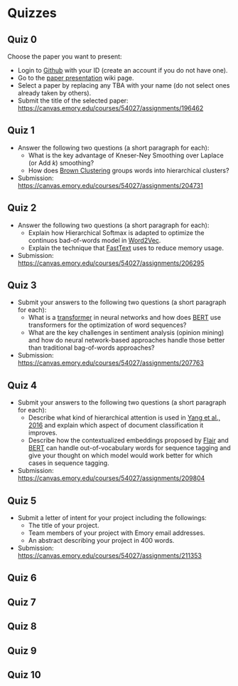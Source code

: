 Quizzes
=======

## Quiz 0

Choose the paper you want to present:

* Login to [Github](https://github.com) with your ID (create an account if you do not have one).
* Go to the [paper presentation](https://github.com/emory-courses/cs571/wiki/Paper-Presentation) wiki page.
* Select a paper by replacing any TBA with your name (do not select ones already taken by others).
* Submit the title of the selected paper: https://canvas.emory.edu/courses/54027/assignments/196462

## Quiz 1

* Answer the following two questions (a short paragraph for each):
  * What is the key advantage of Kneser-Ney Smoothing over Laplace (or Add _k_) smoothing?
  * How does [Brown Clustering](http://aclweb.org/anthology/J92-4003) groups words into hierarchical clusters?
* Submission: https://canvas.emory.edu/courses/54027/assignments/204731

## Quiz 2

* Answer the following two questions (a short paragraph for each):
  * Explain how Hierarchical Softmax is adapted to optimize the continuos bad-of-words model in [Word2Vec](https://papers.nips.cc/paper/5021-distributed-representations-of-words-and-phrases-and-their-compositionality.pdf). 
  * Explain the technique that [FastText](http://aclweb.org/anthology/Q17-1010) uses to reduce memory usage.
* Submission: https://canvas.emory.edu/courses/54027/assignments/206295

## Quiz 3

* Submit your answers to the following two questions (a short paragraph for each):
  * What is a [transformer](https://papers.nips.cc/paper/7181-attention-is-all-you-need.pdf) in neural networks and how does [BERT](https://arxiv.org/abs/1810.04805) use transformers for the optimization of word sequences?
  * What are the key challenges in sentiment analysis (opinion mining) and how do neural network-based approaches handle those better than traditional bag-of-words approaches?
* Submission: https://canvas.emory.edu/courses/54027/assignments/207763

## Quiz 4

* Submit your answers to the following two questions (a short paragraph for each):
  * Describe what kind of hierarchical attention is used in [Yang et al., 2016](http://www.aclweb.org/anthology/N16-1174) and explain which aspect of document classification it improves.
  * Describe how the contextualized embeddings proposed by [Flair](http://aclweb.org/anthology/C18-1139) and [BERT](https://arxiv.org/abs/1810.04805) can handle out-of-vocabulary words for sequence tagging and give your thought on which model would work better for which cases in sequence tagging.
* Submission: https://canvas.emory.edu/courses/54027/assignments/209804


## Quiz 5

* Submit a letter of intent for your project including the followings:
  * The title of your project.
  * Team members of your project with Emory email addresses.
  * An abstract describing your project in 400 words.
* Submission: https://canvas.emory.edu/courses/54027/assignments/211353



## Quiz 6


## Quiz 7


## Quiz 8


## Quiz 9


## Quiz 10